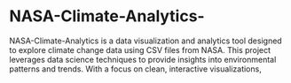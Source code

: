 # NASA-Climate-Analytics-
NASA-Climate-Analytics is a data visualization and analytics tool designed to explore climate change data using CSV files from NASA. This project leverages data science techniques to provide insights into environmental patterns and trends. With a focus on clean, interactive visualizations, 
